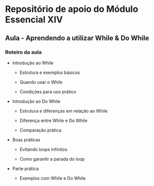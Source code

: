 # Repositório de apoio do Módulo Essencial XIV

## Aula - Aprendendo a utilizar While & Do While

### Roteiro da aula

- Introdução ao While

  - Estrutura e exemplos básicos

  - Quando usar o While

  - Condições para uso prático

- Introdução ao Do While

  - Estrutura e diferenças em relação ao While

  - Diferença entre While e Do While

  - Comparação prática

- Boas práticas

  - Evitando loops infinitos

  - Como garantir a parada do loop

- Parte prática

  - Exemplos com While e Do While
